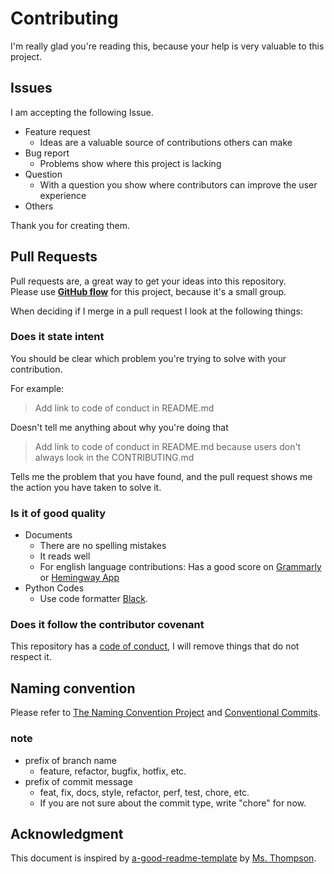 # Contributing

I'm really glad you're reading this, because your help is very valuable to this project.

## Issues

I am accepting the following Issue.

- Feature request
  - Ideas are a valuable source of contributions others can make
- Bug report
  - Problems show where this project is lacking
- Question
  - With a question you show where contributors can improve the user
    experience
- Others

Thank you for creating them.

## Pull Requests

Pull requests are, a great way to get your ideas into this repository.  
Please use **[GitHub flow](https://docs.github.com/en/get-started/quickstart/github-flow)** for this project, because it's a small group.

When deciding if I merge in a pull request I look at the following
things:

### Does it state intent

You should be clear which problem you're trying to solve with your
contribution.

For example:

> Add link to code of conduct in README.md

Doesn't tell me anything about why you're doing that

> Add link to code of conduct in README.md because users don't always
> look in the CONTRIBUTING.md

Tells me the problem that you have found, and the pull request shows me
the action you have taken to solve it.

### Is it of good quality

- Documents
  - There are no spelling mistakes
  - It reads well
  - For english language contributions: Has a good score on
    [Grammarly](https://www.grammarly.com) or [Hemingway
    App](http://www.hemingwayapp.com/)
- Python Codes
  - Use code formatter [Black](https://github.com/psf/black).

### Does it follow the contributor covenant

This repository has a [code of conduct](CODE_OF_CONDUCT.md), I will
remove things that do not respect it.

## Naming convention

Please refer to [The Naming Convention Project](https://namingconvention.org) and [Conventional Commits](https://www.conventionalcommits.org/en/v1.0.0/).  

### note

- prefix of branch name
  - feature, refactor, bugfix, hotfix, etc.
- prefix of commit message
  - feat, fix, docs, style, refactor, perf, test, chore, etc.
  - If you are not sure about the commit type, write "chore" for now.

## Acknowledgment

This document is inspired by
[a-good-readme-template](https://github.com/PurpleBooth/a-good-readme-template) by [Ms. Thompson](https://github.com/PurpleBooth).
